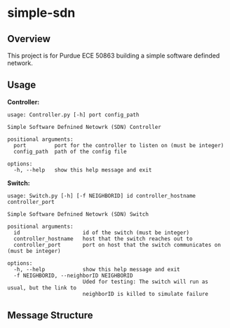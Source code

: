 # simple-sdn

## Overview
This project is for Purdue ECE 50863 building a simple software definded network.

## Usage
**Controller:**
```
usage: Controller.py [-h] port config_path

Simple Software Defnined Netowrk (SDN) Controller

positional arguments:
  port         port for the controller to listen on (must be integer)
  config_path  path of the config file

options:
  -h, --help   show this help message and exit
```

**Switch:**
```
usage: Switch.py [-h] [-f NEIGHBORID] id controller_hostname controller_port

Simple Software Defnined Netowrk (SDN) Switch

positional arguments:
  id                    id of the switch (must be integer)
  controller_hostname   host that the switch reaches out to
  controller_port       port on host that the switch communicates on (must be integer)

options:
  -h, --help            show this help message and exit
  -f NEIGHBORID, --neighborID NEIGHBORID
                        Uded for testing: The switch will run as usual, but the link to
                        neighborID is killed to simulate failure
```


## Message Structure
